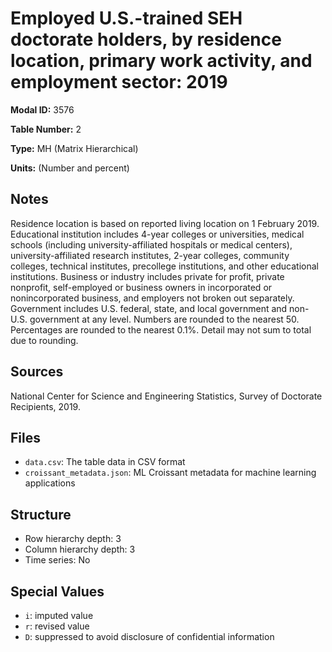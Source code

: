 # Employed U.S.-trained SEH doctorate holders, by residence location, primary work activity, and employment sector: 2019

**Modal ID:** 3576

**Table Number:** 2

**Type:** MH (Matrix Hierarchical)

**Units:** (Number and percent)

## Notes

Residence location is based on reported living location on 1 February 2019. Educational institution includes 4-year colleges or universities, medical schools (including university-affiliated hospitals or medical centers), university-affiliated research institutes, 2-year colleges, community colleges, technical institutes, precollege institutions, and other educational institutions. Business or industry includes private for profit, private nonprofit, self-employed or business owners in incorporated or nonincorporated business, and employers not broken out separately. Government includes U.S. federal, state, and local government and non-U.S. government at any level. Numbers are rounded to the nearest 50. Percentages are rounded to the nearest 0.1%. Detail may not sum to total due to rounding.

## Sources

National Center for Science and Engineering Statistics, Survey of Doctorate Recipients, 2019.

## Files

- `data.csv`: The table data in CSV format
- `croissant_metadata.json`: ML Croissant metadata for machine learning applications

## Structure

- Row hierarchy depth: 3
- Column hierarchy depth: 3
- Time series: No

## Special Values

- `i`: imputed value
- `r`: revised value
- `D`: suppressed to avoid disclosure of confidential information
